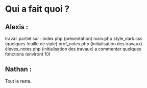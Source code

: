 # Qui a fait quoi ?

## Alexis :
travail partiel sur :
    index.php (présentation)
    main.php 
    style_dark.css (quelques feuille de style)
    prof_notes.php (initialisation des travaux)
    éleves_notes.php (initialisation des travaux)
a commenter quelques fonctions (environt 10)


## Nathan :

Tout le reste.
